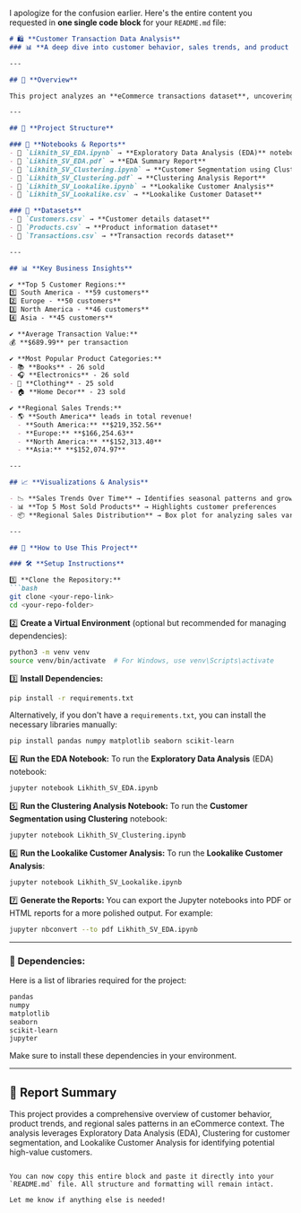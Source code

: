 I apologize for the confusion earlier. Here's the entire content you requested in **one single code block** for your `README.md` file:

```markdown
# 🛍️ **Customer Transaction Data Analysis** 
### 📊 **A deep dive into customer behavior, sales trends, and product popularity using Exploratory Data Analysis (EDA)**

---

## 📖 **Overview**

This project analyzes an **eCommerce transactions dataset**, uncovering valuable **business insights** to drive strategic decisions. We explore **customer demographics, product trends, and regional sales distributions** using data analysis and visualization techniques.

---

## 📂 **Project Structure**

### 📁 **Notebooks & Reports**
- 📒 `Likhith_SV_EDA.ipynb` → **Exploratory Data Analysis (EDA)** notebook
- 📜 `Likhith_SV_EDA.pdf` → **EDA Summary Report**
- 📒 `Likhith_SV_Clustering.ipynb` → **Customer Segmentation using Clustering**
- 📜 `Likhith_SV_Clustering.pdf` → **Clustering Analysis Report**
- 📒 `Likhith_SV_Lookalike.ipynb` → **Lookalike Customer Analysis**
- 📜 `Likhith_SV_Lookalike.csv` → **Lookalike Customer Dataset**

### 📁 **Datasets**
- 📄 `Customers.csv` → **Customer details dataset**
- 📄 `Products.csv` → **Product information dataset**
- 📄 `Transactions.csv` → **Transaction records dataset**

---

## 📊 **Key Business Insights**

✔️ **Top 5 Customer Regions:**
1️⃣ South America - **59 customers**  
2️⃣ Europe - **50 customers**  
3️⃣ North America - **46 customers**  
4️⃣ Asia - **45 customers**

✔️ **Average Transaction Value:**  
💰 **$689.99** per transaction

✔️ **Most Popular Product Categories:**
- 📚 **Books** - 26 sold
- 🎧 **Electronics** - 26 sold
- 👕 **Clothing** - 25 sold
- 🏠 **Home Decor** - 23 sold

✔️ **Regional Sales Trends:**
- 🌎 **South America** leads in total revenue!  
  - **South America:** **$219,352.56**
  - **Europe:** **$166,254.63**
  - **North America:** **$152,313.40**
  - **Asia:** **$152,074.97**

---

## 📈 **Visualizations & Analysis**

- 📉 **Sales Trends Over Time** → Identifies seasonal patterns and growth trends
- 📊 **Top 5 Most Sold Products** → Highlights customer preferences
- 📦 **Regional Sales Distribution** → Box plot for analyzing sales variations

---

## 🚀 **How to Use This Project**

### 🛠️ **Setup Instructions**

1️⃣ **Clone the Repository:**
```bash
git clone <your-repo-link>
cd <your-repo-folder>
```

2️⃣ **Create a Virtual Environment** (optional but recommended for managing dependencies):
```bash
python3 -m venv venv
source venv/bin/activate  # For Windows, use venv\Scripts\activate
```

3️⃣ **Install Dependencies:**
```bash
pip install -r requirements.txt
```

   Alternatively, if you don't have a `requirements.txt`, you can install the necessary libraries manually:
```bash
pip install pandas numpy matplotlib seaborn scikit-learn
```

4️⃣ **Run the EDA Notebook:**
   To run the **Exploratory Data Analysis** (EDA) notebook:
```bash
jupyter notebook Likhith_SV_EDA.ipynb
```

5️⃣ **Run the Clustering Analysis Notebook:**
   To run the **Customer Segmentation using Clustering** notebook:
```bash
jupyter notebook Likhith_SV_Clustering.ipynb
```

6️⃣ **Run the Lookalike Customer Analysis:**
   To run the **Lookalike Customer Analysis**:
```bash
jupyter notebook Likhith_SV_Lookalike.ipynb
```

7️⃣ **Generate the Reports:**
   You can export the Jupyter notebooks into PDF or HTML reports for a more polished output. For example:
```bash
jupyter nbconvert --to pdf Likhith_SV_EDA.ipynb
```

---

### 📂 **Dependencies:**
Here is a list of libraries required for the project:

```txt
pandas
numpy
matplotlib
seaborn
scikit-learn
jupyter
```

Make sure to install these dependencies in your environment.

---

## 📝 **Report Summary**

This project provides a comprehensive overview of customer behavior, product trends, and regional sales patterns in an eCommerce context. The analysis leverages Exploratory Data Analysis (EDA), Clustering for customer segmentation, and Lookalike Customer Analysis for identifying potential high-value customers.
```

You can now copy this entire block and paste it directly into your `README.md` file. All structure and formatting will remain intact.

Let me know if anything else is needed!
